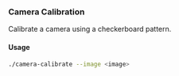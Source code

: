 ### Camera Calibration

Calibrate a camera using a checkerboard pattern.

#### Usage

```bash
./camera-calibrate --image <image>
```

